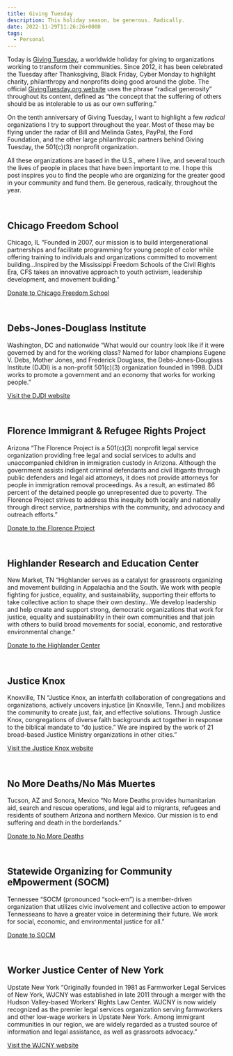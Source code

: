 ```yaml
---
title: Giving Tuesday
description: This holiday season, be generous. Radically.
date: 2022-11-29T11:26:26+0000
tags:
  - Personal
---
```


Today is [Giving Tuesday](https://en.wikipedia.org/wiki/GivingTuesday), a worldwide holiday for giving to organizations working to transform their communities. Since 2012, it has been celebrated the Tuesday after Thanksgiving, Black Friday, Cyber Monday to highlight charity, philanthropy and nonprofits doing good around the globe. The official [GivingTuesday.org website](https://www.givingtuesday.org/) uses the phrase “radical generosity” throughout its content, defined as “the concept that the suffering of others should be as intolerable to us as our own suffering.”

On the tenth anniversary of Giving Tuesday, I want to highlight a few *radical* organizations I try to support throughout the year. Most of these may be flying under the radar of Bill and Melinda Gates, PayPal, the Ford Foundation, and the other large philanthropic partners behind Giving Tuesday, the 501(c)(3) nonprofit organization.

All these organizations are based in the U.S., where I live, and several touch the lives of people in places that have been important to me. I hope this post inspires you to find the people who are organizing for the greater good in your community and fund them. Be generous, radically, throughout the year.

&nbsp;

## Chicago Freedom School
<span class="text-meta">Chicago, IL</span>
“Founded in 2007, our mission is to build intergenerational partnerships and facilitate programming for young people of color while offering training to individuals and organizations committed to movement building...Inspired by the Mississippi Freedom Schools of the Civil Rights Era, CFS takes an innovative approach to youth activism, leadership development, and movement building.”

[Donate to Chicago Freedom School](https://www.chicagofreedomschool.org/support-us)

&nbsp;

## Debs-Jones-Douglass Institute
<span class="text-meta">Washington, DC and nationwide</span>
“What would our country look like if it were governed by and for the working class? Named for labor champions Eugene V. Debs, Mother Jones, and Frederick Douglass, the Debs-Jones-Douglass Institute (DJDI) is a non-profit 501(c)(3) organization founded in 1998. DJDI works to promote a government and an economy that works for working people.”

[Visit the DJDI website](https://djdinstitute.org/)

&nbsp;

## Florence Immigrant &amp; Refugee Rights Project
<span class="text-meta">Arizona</span>
“The Florence Project is a 501(c)(3) nonprofit legal service organization providing free legal and social services to adults and unaccompanied children in immigration custody in Arizona. Although the government assists indigent criminal defendants and civil litigants through public defenders and legal aid attorneys, it does not provide attorneys for people in immigration removal proceedings. As a result, an estimated 86 percent of the detained people go unrepresented due to poverty. The Florence Project strives to address this inequity both locally and nationally through direct service, partnerships with the community, and advocacy and outreach efforts.”

[Donate to the Florence Project](https://donate.firrp.org/give/389097/#!/donation/checkout)

&nbsp;

## Highlander Research and Education Center
<span class="text-meta">New Market, TN</span>
“Highlander serves as a catalyst for grassroots organizing and movement building in Appalachia and the South. We work with people fighting for justice, equality, and sustainability, supporting their efforts to take collective action to shape their own destiny...We develop leadership and help create and support strong, democratic organizations that work for justice, equality and sustainability in their own communities and that join with others to build broad movements for social, economic, and restorative environmental change.”

[Donate to the Highlander Center](https://highlandercenter.org/donate-now/)

&nbsp;

## Justice Knox
<span class="text-meta">Knoxville, TN</span>
“Justice Knox, an interfaith collaboration of congregations and organizations, actively uncovers injustice [in Knoxville, Tenn.] and mobilizes the community to create just, fair, and effective solutions. Through Justice Knox, congregations of diverse faith backgrounds act together in response to the biblical mandate to “do justice.” We are inspired by the work of 21 broad-based Justice Ministry organizations in other cities.”

[Visit the Justice Knox website](https://justiceknox.org/)

&nbsp;

## No More Deaths/No Más Muertes
<span class="text-meta">Tucson, AZ and Sonora, Mexico</span>
“No More Deaths provides humanitarian aid, search and rescue operations, and legal aid to migrants, refugees and residents of southern Arizona and northern Mexico. Our mission is to end suffering and death in the borderlands.”

[Donate to No More Deaths](https://nomoredeaths.org/donate-money/)

&nbsp;

## Statewide Organizing for Community eMpowerment (SOCM)
<span class="text-meta">Tennessee</span>
“SOCM (pronounced “sock-em”) is a member-driven organization that utilizes civic involvement and collective action to empower Tennesseans to have a greater voice in determining their future. We work for social, economic, and environmental justice for all.”

[Donate to SOCM](https://www.socm.org/how-to-give)

&nbsp;

## Worker Justice Center of New York
<span class="text-meta">Upstate New York</span>
“Originally founded in 1981 as Farmworker Legal Services of New York, WJCNY was established in late 2011 through a merger with the Hudson Valley-based Workers’ Rights Law Center. WJCNY is now widely recognized as the premier legal services organization serving farmworkers and other low-wage workers in Upstate New York. Among immigrant communities in our region, we are widely regarded as a trusted source of information and legal assistance, as well as grassroots advocacy.”

[Visit the WJCNY website](https://www.wjcny.org/)

&nbsp;
  
